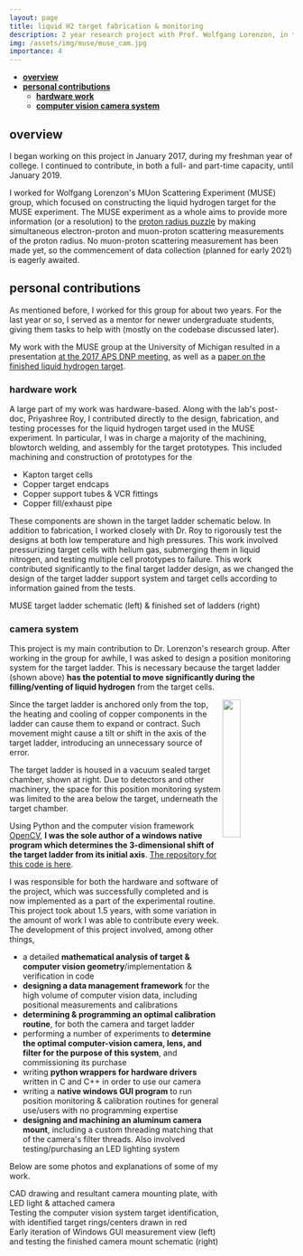 ```yaml
---
layout: page
title: liquid H2 target fabrication & monitoring
description: 2 year research project with Prof. Wolfgang Lorenzon, in the University of Michigan MUSE Group
img: /assets/img/muse/muse_cam.jpg
importance: 4
---
```


* [**overview**](#overview)
* [**personal contributions**](#personal-contributions)
    * [**hardware work**](#hardware-work)
    * [**computer vision camera system**](#camera-system)

## overview

I began working on this project in January 2017, during my freshman year of college. I continued to contribute, in both a full- and part-time capacity, until January 2019.

I worked for Wolfgang Lorenzon's MUon Scattering Experiment (MUSE) group, which focused on constructing the liquid hydrogen target for the MUSE experiment. The MUSE experiment as a whole aims to provide more information (or a resolution) to the [proton radius puzzle](https://www.nature.com/articles/d41586-019-03364-z) by making simultaneous electron-proton and muon-proton scattering measurements of the proton radius. No muon-proton scattering measurement has been made yet, so the commencement of data collection (planned for early 2021) is eagerly awaited.

## personal contributions

As mentioned before, I worked for this group for about two years. For the last year or so, I served as a mentor for newer undergraduate students, giving them tasks to help with (mostly on the codebase discussed later).

My work with the MUSE group at the University of Michigan resulted in a presentation [at the 2017 APS DNP meeting](https://ui.adsabs.harvard.edu/abs/2017APS..DNP.EA063L/abstract), as well as a [paper on the finished liquid hydrogen target](https://linkinghub.elsevier.com/retrieve/pii/S0168900219312963).

### hardware work

A large part of my work was hardware-based. Along with the lab's post-doc, Priyashree Roy, I contributed directly to the design, fabrication, and testing processes for the liquid hydrogen target used in the MUSE experiment. In particular, I was in charge a majority of the machining, blowtorch welding, and assembly for the target prototypes. This included machining and construction of prototypes for the

* Kapton target cells
* Copper target endcaps
* Copper support tubes & VCR fittings
* Copper fill/exhaust pipe 

These components are shown in the target ladder schematic below. In addition to fabrication, I worked closely with Dr. Roy to rigorously test the designs at both low temperature and high pressures. This work involved pressurizing target cells with helium gas, submerging them in liquid nitrogen, and testing multiple cell prototypes to failure. This work contributed significantly to the final target ladder design, as we changed the design of the target ladder support system and target cells according to information gained from the tests.

<div class="row">
    <div class="col-sm mt-6 mt-md-0">
        <img class="img-fluid rounded z-depth-1" src="{{ '/assets/img/muse/target_ladder.png' | relative_url }}" alt="" title="ladder schematic"/>
    </div>
    <div class="col-sm mt-6 mt-md-0">
        <img class="img-fluid rounded z-depth-1" src="{{ '/assets/img/muse/ladders.jpg' | relative_url }}" alt="" title="finished ladders"/>
    </div>
</div>
<div class="caption">
    MUSE target ladder schematic (left) & finished set of ladders (right)
</div>


### camera system

This project is my main contribution to Dr. Lorenzon's research group. After working in the group for awhile, I was asked to design a position monitoring system for the target ladder. This is necessary because the target ladder (shown above) **has the potential to move significantly during the filling/venting of liquid hydrogen** from the target cells. 

<img class="img-fluid rounded z-depth-1" width="25%" align="right" src="{{ '/assets/img/muse/target_chamber.png' | relative_url }}">

Since the target ladder is anchored only from the top, the heating and cooling of copper components in the ladder can cause them to expand or contract. Such movement might cause a tilt or shift in the axis of the target ladder, introducing an unnecessary source of error.

The target ladder is housed in a vacuum sealed target chamber, shown at right. Due to detectors and other machinery, the space for this position monitoring system was limited to the area below the target, underneath the target chamber.

Using Python and the computer vision framework [OpenCV](https://opencv.org/), **I was the sole author of a windows native program which determines the 3-dimensional shift of the target ladder from its initial axis**. [The repository for this code is here](https://bitbucket.org/luclepot/muse_camera_system/src/master/).

I was responsible for both the hardware and software of the project, which was successfully completed and is now implemented as a part of the experimental routine. This project took about 1.5 years, with some variation in the amount of work I was able to contribute every week. The development of this project involved, among other things, 

* a detailed **mathematical analysis of target & computer vision geometry**/implementation & verification in code 
* **designing a data management framework** for the high volume of computer vision data, including positional measurements and calibrations
* **determining & programming an optimal calibration routine**, for both the camera and target ladder
* performing a number of experiments to **determine the optimal computer-vision camera, lens, and filter for the purpose of this system**, and commissioning its purchase
* writing **python wrappers for hardware drivers** written in C and C++ in order to use our camera
* writing a **native windows GUI program** to run position monitoring & calibration routines for general use/users with no programming expertise
* **designing and machining an aluminum camera mount**, including a custom threading matching that of the camera's filter threads. Also involved testing/purchasing an LED lighting system

Below are some photos and explanations of some of my work. 

<div class="row">
    <div class="col-sm-7 mt-3 mt-md-0">
        <img class="img-fluid rounded z-depth-1" src="{{ '/assets/img/muse/mount.png' | relative_url }}" alt="" title="camera mount schematic"/>
    </div>
    <div class="col-sm-4 mt-3 mt-md-0">
        <img class="img-fluid rounded z-depth-1" src="{{ '/assets/img/muse/muse_cam.jpg' | relative_url }}" alt="" title="finished camera mount"/>
    </div>
</div>
<div class="caption">
    CAD drawing and resultant camera mounting plate, with LED light & attached camera
</div>

<div class="col justify-content-sm-center">
    <img class="mx-auto rounded d-block z-depth-1 w-100" src="{{ '/assets/img/muse/targets.jpg' | relative_url }}" alt="" title="test targets"/>
    <div class="caption">
        Testing the computer vision system target identification, with identified target rings/centers drawn in red
    </div>
</div>

<div class="row">
    <div class="col-sm-8 mt-3 mt-md-0">
        <img class="img-fluid rounded z-depth-1" src="{{ '/assets/img/muse/gui_sc.png' | relative_url }}" alt="" title="screenshot of GUI software"/>
    </div>
    <div class="col-sm-4 mt-3 mt-md-0">
        <img class="img-fluid rounded z-depth-1" src="{{ '/assets/img/muse/unnamed.jpg' | relative_url }}" alt="" title="camera & LED in action"/>
    </div>
</div>
<div class="caption">
    Early iteration of Windows GUI measurement view (left) and testing the finished camera mount schematic (right)
</div>

<!-- 
Every project has a beautiful feature showcase page.
It's easy to include images in a flexible 3-column grid format.
Make your photos 1/3, 2/3, or full width.

To give your project a background in the portfolio page, just add the img tag to the front matter like so:

    ---
    layout: page
    title: project
    description: a project with a background image
    img: /assets/img/12.jpg
    ---


<div class="row">
    <div class="col-sm mt-3 mt-md-0">
        <img class="img-fluid rounded z-depth-1" src="{{ '/assets/img/5.jpg' | relative_url }}" alt="" title="example image"/>
    </div>
</div>
<div class="caption">
    This image can also have a caption. It's like magic.
</div>

You can also put regular text between your rows of images.
Say you wanted to write a little bit about your project before you posted the rest of the images.
You describe how you toiled, sweated, *bled* for your project, and then... you reveal it's glory in the next row of images.


<div class="row justify-content-sm-center">
    <div class="col-sm-8 mt-3 mt-md-0">
        <img class="img-fluid rounded z-depth-1" src="{{ '/assets/img/6.jpg' | relative_url }}" alt="" title="example image"/>
    </div>
    <div class="col-sm-4 mt-3 mt-md-0">
        <img class="img-fluid rounded z-depth-1" src="{{ '/assets/img/11.jpg' | relative_url }}" alt="" title="example image"/>
    </div>
</div>
<div class="caption">
    You can also have artistically styled 2/3 + 1/3 images, like these.
</div>


The code is simple.
Just wrap your images with `<div class="col-sm">` and place them inside `<div class="row">` (read more about the <a href="https://getbootstrap.com/docs/4.4/layout/grid/" target="_blank">Bootstrap Grid</a> system).
To make images responsive, add `img-fluid` class to each; for rounded corners and shadows use `rounded` and `z-depth-1` classes.
Here's the code for the last row of images above:

```html
<div class="row justify-content-sm-center">
    <div class="col-sm-8 mt-3 mt-md-0">
        <img class="img-fluid rounded z-depth-1" src="{{ '/assets/img/6.jpg' | relative_url }}" alt="" title="example image"/>
    </div>
    <div class="col-sm-4 mt-3 mt-md-0">
        <img class="img-fluid rounded z-depth-1" src="{{ '/assets/img/11.jpg' | relative_url }}" alt="" title="example image"/>
    </div>
</div>
``` -->
